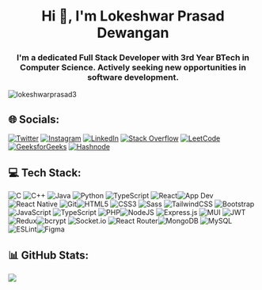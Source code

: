 <h1 align="center">Hi 👋, I'm Lokeshwar Prasad Dewangan</h1>
<h3 align="center">I'm a dedicated Full Stack Developer with 3rd Year BTech in Computer Science. Actively seeking new opportunities in software development.</h3>

<p align="left"> <img src="https://komarev.com/ghpvc/?username=lokeshwarprasad3&label=Profile%20views&color=0e75b6&style=flat" alt="lokeshwarprasad3" /> </p>

## 🌐 Socials:

[![Twitter](https://img.shields.io/badge/Twitter-%231DA1F2.svg?logo=Twitter&logoColor=white)](https://twitter.com/lokeshwarpras17)
[![Instagram](https://img.shields.io/badge/Instagram-%23E4405F.svg?logo=Instagram&logoColor=white)](https://instagram.com/lokeshwarprasad1)
[![LinkedIn](https://img.shields.io/badge/LinkedIn-%230077B5.svg?logo=linkedin&logoColor=white)](https://linkedin.com/in/lokeshwar-prasad-dewangan-7b2163211/)
[![Stack Overflow](https://img.shields.io/badge/-Stackoverflow-FE7A16?logo=stack-overflow&logoColor=white)](https://stackoverflow.com/users/19652201/lokeshwar-prasad-dewangan)
[![LeetCode](https://img.shields.io/badge/LeetCode-%23FFA116.svg?logo=LeetCode&logoColor=white)](https://leetcode.com/lokeshwarprasad)
[![GeeksforGeeks](https://img.shields.io/badge/GeeksforGeeks-%234A4A4A.svg?logo=GeeksforGeeks&logoColor=white)](https://auth.geeksforgeeks.org/user/lokeshwarprasad1)
[![Hashnode](https://img.shields.io/badge/Hashnode-%23000000.svg?logo=Hashnode&logoColor=white)](https://hashnode.com/@lokeshwardewangan)

## 💻 Tech Stack:

![C](https://img.shields.io/badge/C-00599C?style=for-the-badge&logo=c&logoColor=white) ![C++](https://img.shields.io/badge/C++-00599C?style=for-the-badge&logo=c%2B%2B&logoColor=white) ![Java](https://img.shields.io/badge/Java-ED8B00?style=for-the-badge&logo=java&logoColor=white) ![Python](https://img.shields.io/badge/python-3670A0?style=for-the-badge&logo=python&logoColor=ffdd54) ![TypeScript](https://img.shields.io/badge/typescript-%23007ACC.svg?style=for-the-badge&logo=typescript&logoColor=white) ![React](https://img.shields.io/badge/react-%2320232a.svg?style=for-the-badge&logo=react&logoColor=%2361DAFB)![App Dev](https://img.shields.io/badge/App%20Dev-0f9d58?style=for-the-badge&logoColor=white) ![React Native](https://img.shields.io/badge/React_Native-61DAFB?style=for-the-badge&logo=react&logoColor=white) ![Git](https://img.shields.io/badge/Git-F05032?style=for-the-badge&logo=git&logoColor=white)![HTML5](https://img.shields.io/badge/html5-%23E34F26.svg?style=for-the-badge&logo=html5&logoColor=white)  ![CSS3](https://img.shields.io/badge/css3-%231572B6.svg?style=for-the-badge&logo=css3&logoColor=white) ![Sass](https://img.shields.io/badge/Sass-CC6699?style=for-the-badge&logo=sass&logoColor=white) ![TailwindCSS](https://img.shields.io/badge/tailwindcss-%2338B2AC.svg?style=for-the-badge&logo=tailwind-css&logoColor=white) ![Bootstrap](https://img.shields.io/badge/bootstrap-%23563D7C.svg?style=for-the-badge&logo=bootstrap&logoColor=white) ![JavaScript](https://img.shields.io/badge/javascript-%23323330.svg?style=for-the-badge&logo=javascript&logoColor=%23F7DF1E) ![TypeScript](https://img.shields.io/badge/typescript-%23007ACC.svg?style=for-the-badge&logo=typescript&logoColor=white) ![PHP](https://img.shields.io/badge/php-%23777BB4.svg?style=for-the-badge&logo=php&logoColor=white)![NodeJS](https://img.shields.io/badge/node.js-6DA55F?style=for-the-badge&logo=node.js&logoColor=white) ![Express.js](https://img.shields.io/badge/express.js-%23404d59.svg?style=for-the-badge&logo=express&logoColor=%2361DAFB) ![MUI](https://img.shields.io/badge/MUI-%230081CB.svg?style=for-the-badge&logo=material-ui&logoColor=white) ![JWT](https://img.shields.io/badge/JWT-black?style=for-the-badge&logo=JSON%20web%20tokens) ![Redux](https://img.shields.io/badge/redux-%23593d88.svg?style=for-the-badge&logo=redux&logoColor=white)![bcrypt](https://img.shields.io/badge/bcrypt-%233DA639.svg?style=for-the-badge&logo=bcrypt&logoColor=white)
![Socket.io](https://img.shields.io/badge/Socket.io-black?style=for-the-badge&logo=socket.io&badgeColor=010101) ![React Router](https://img.shields.io/badge/React_Router-CA4245?style=for-the-badge&logo=react-router&logoColor=white)![MongoDB](https://img.shields.io/badge/MongoDB-%234ea94b.svg?style=for-the-badge&logo=mongodb&logoColor=white) ![MySQL](https://img.shields.io/badge/mysql-%2300f.svg?style=for-the-badge&logo=mysql&logoColor=white) ![ESLint](https://img.shields.io/badge/ESLint-4B3263?style=for-the-badge&logo=eslint&logoColor=white)![Figma](https://img.shields.io/badge/Figma-F24E1E?style=for-the-badge&logo=figma&logoColor=white)


## 📊 GitHub Stats:

![](https://github-readme-stats.vercel.app/api?username=LokeshwarPrasad3&theme=dark&hide_border=false&include_all_commits=false&count_private=false)<br/>
<!-- ![](https://github-readme-streak-stats.herokuapp.com/?user=LokeshwarPrasad3&theme=dark&hide_border=false)<br/>
![](https://github-readme-stats.vercel.app/api/top-langs/?username=LokeshwarPrasad3&theme=dark&hide_border=false&include_all_commits=false&count_private=false&layout=compact) -->
